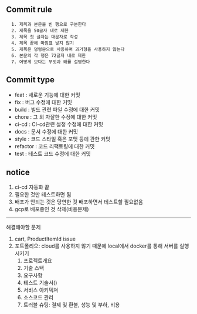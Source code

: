 ## Commit rule
      1. 제목과 본문을 빈 행으로 구분한다
      2. 제목을 50글자 내로 제한
      3. 제목 첫 글자는 대문자로 작성
      4. 제목 끝에 마침표 넣지 않기
      5. 제목은 명령문으로 사용하며 과거형을 사용하지 않는다
      6. 본문의 각 행은 72글자 내로 제한
      7. 어떻게 보다는 무엇과 왜를 설명한다

## Commit type
- feat : 새로운 기능에 대한 커밋
- fix : 버그 수정에 대한 커밋
- build : 빌드 관련 파일 수정에 대한 커밋
- chore : 그 외 자잘한 수정에 대한 커밋
- ci-cd : CI-cd관련 설정 수정에 대한 커밋
- docs : 문서 수정에 대한 커밋
- style : 코드 스타일 혹은 포맷 등에 관한 커밋
- refactor :  코드 리팩토링에 대한 커밋
- test : 테스트 코드 수정에 대한 커밋


## notice
1. ci-cd 자동화 끝
2. 필요한 것만 테스트하면 됨
3. 배포가 안되는 것은 당연한 것 배포하면서 테스트할 필요없음 
4. gcp로 배포중인 것 삭제(비용문제)

-----------------------------------------------------------
해결해야할 문제

1. cart, ProductItemId issue
2. 포트폴리오: cloud를 사용하지 않기 때문에 local에서 docker를 통해 서버를 실행시키기
   1) 프로젝트개요
   2) 기술 스택
   3) 요구사항
   4) 테스트 기술서()
   5) 서비스 아키텍쳐
   6) 소스코드 관리
   7) 트러블 슈팅: 결제 및 환불, 성능 및 부하, 비용



